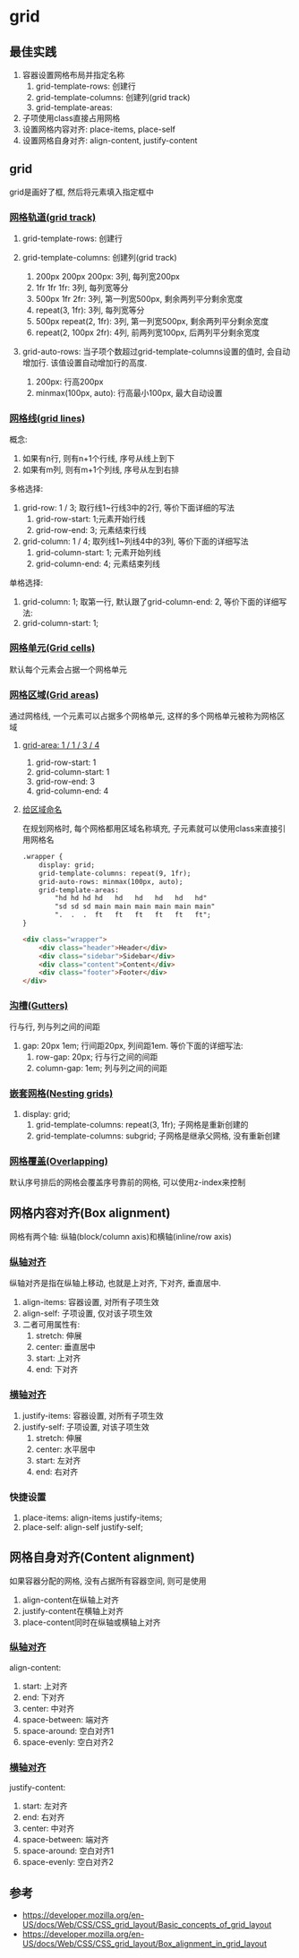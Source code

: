 # grid
## 最佳实践


1. 容器设置网格布局并指定名称
    1. grid-template-rows: 创建行
    2. grid-template-columns: 创建列(grid track)
    3. grid-template-areas: 
2. 子项使用class直接占用网格
3. 设置网格内容对齐: place-items, place-self
4. 设置网格自身对齐: align-content, justify-content

## grid
grid是画好了框, 然后将元素填入指定框中
### [网格轨道(grid track)](https://developer.mozilla.org/en-US/docs/Web/CSS/CSS_grid_layout/Basic_concepts_of_grid_layout#grid_tracks)
1. grid-template-rows: 创建行
1. grid-template-columns: 创建列(grid track)
    1. 200px 200px 200px: 3列, 每列宽200px
    2. 1fr 1fr 1fr: 3列, 每列宽等分
    3. 500px 1fr 2fr: 3列, 第一列宽500px, 剩余两列平分剩余宽度
    4. repeat(3, 1fr): 3列, 每列宽等分
    5. 500px repeat(2, 1fr): 3列, 第一列宽500px, 剩余两列平分剩余宽度
    6. repeat(2, 100px 2fr): 4列, 前两列宽100px, 后两列平分剩余宽度

2. grid-auto-rows: 当子项个数超过grid-template-columns设置的值时, 会自动增加行. 该值设置自动增加行的高度.
    1. 200px: 行高200px
    2. minmax(100px, auto): 行高最小100px, 最大自动设置

### [网格线(grid lines)](https://developer.mozilla.org/en-US/docs/Web/CSS/CSS_grid_layout/Basic_concepts_of_grid_layout#grid_lines)
概念:
1. 如果有n行, 则有n+1个行线, 序号从线上到下
2. 如果有m列, 则有m+1个列线, 序号从左到右排

多格选择:

1. grid-row: 1 / 3; 取行线1~行线3中的2行, 等价下面详细的写法
    1. grid-row-start: 1;元素开始行线
    2. grid-row-end: 3; 元素结束行线
2. grid-column: 1 / 4; 取列线1~列线4中的3列, 等价下面的详细写法
    1. grid-column-start: 1; 元素开始列线
    2. grid-column-end: 4; 元素结束列线


单格选择:
1. grid-column: 1; 取第一行, 默认跟了grid-column-end: 2, 等价下面的详细写法:
2. grid-column-start: 1;

### [网格单元(Grid cells)](https://developer.mozilla.org/en-US/docs/Web/CSS/CSS_grid_layout/Basic_concepts_of_grid_layout#grid_cells)
默认每个元素会占据一个网格单元

### [网格区域(Grid areas)](https://developer.mozilla.org/en-US/docs/Web/CSS/CSS_grid_layout/Basic_concepts_of_grid_layout#grid_areas)
通过网格线, 一个元素可以占据多个网格单元, 这样的多个网格单元被称为网格区域

1. [grid-area: 1 / 1 / 3 / 4](https://developer.mozilla.org/en-US/docs/Web/CSS/CSS_grid_layout/Grid_layout_using_line-based_placement)
    1. grid-row-start: 1
    2. grid-column-start: 1
    3. grid-row-end: 3
    4. grid-column-end: 4


2. [给区域命名](https://developer.mozilla.org/en-US/docs/Web/CSS/CSS_grid_layout/Grid_template_areas)

    在规划网格时, 每个网格都用区域名称填充, 子元素就可以使用class来直接引用网格名

    ```html
    .wrapper {
        display: grid;
        grid-template-columns: repeat(9, 1fr);
        grid-auto-rows: minmax(100px, auto);
        grid-template-areas:
            "hd hd hd hd   hd   hd   hd   hd   hd"
            "sd sd sd main main main main main main"
            ".  .  .  ft   ft   ft   ft   ft   ft";
    }

    <div class="wrapper">
        <div class="header">Header</div>
        <div class="sidebar">Sidebar</div>
        <div class="content">Content</div>
        <div class="footer">Footer</div>
    </div>
    ```


### [沟槽(Gutters)](https://developer.mozilla.org/en-US/docs/Web/CSS/CSS_grid_layout/Basic_concepts_of_grid_layout#gutters)
行与行, 列与列之间的间距

1. gap: 20px 1em; 行间距20px, 列间距1em. 等价下面的详细写法:
    1. row-gap: 20px; 行与行之间的间距
    2. column-gap: 1em; 列与列之间的间距

### [嵌套网格(Nesting grids)](https://developer.mozilla.org/en-US/docs/Web/CSS/CSS_grid_layout/Basic_concepts_of_grid_layout#nesting_grids)

1. display: grid;
    1. grid-template-columns: repeat(3, 1fr); 子网格是重新创建的
    2. grid-template-columns: subgrid; 子网格是继承父网格, 没有重新创建

### [网格覆盖(Overlapping)](https://developer.mozilla.org/en-US/docs/Web/CSS/CSS_grid_layout/Basic_concepts_of_grid_layout#layering_items_with_z-index)

默认序号排后的网格会覆盖序号靠前的网格, 可以使用z-index来控制



## 网格内容对齐(Box alignment)
网格有两个轴: 纵轴(block/column axis)和横轴(inline/row axis)

### [纵轴对齐](https://developer.mozilla.org/en-US/docs/Web/CSS/CSS_grid_layout/Box_alignment_in_grid_layout#aligning_items_on_the_block_axis)

纵轴对齐是指在纵轴上移动, 也就是上对齐, 下对齐, 垂直居中.

1. align-items: 容器设置, 对所有子项生效
2. align-self: 子项设置, 仅对该子项生效
3. 二者可用属性有:
    1. stretch: 伸展
    2. center: 垂直居中
    3. start: 上对齐
    4. end: 下对齐

### [横轴对齐](https://developer.mozilla.org/en-US/docs/Web/CSS/CSS_grid_layout/Box_alignment_in_grid_layout#justifying_items_on_the_inline_axis)

1. justify-items: 容器设置, 对所有子项生效
2. justify-self: 子项设置, 对该子项生效
    1. stretch: 伸展
    2. center: 水平居中
    3. start: 左对齐
    4. end: 右对齐


### 快捷设置


1. place-items: align-items justify-items;
2. place-self: align-self justify-self;



## 网格自身对齐(Content alignment)
如果容器分配的网格, 没有占据所有容器空间, 则可是使用
1. align-content在纵轴上对齐
2. justify-content在横轴上对齐
3. place-content同时在纵轴或横轴上对齐

### [纵轴对齐](https://developer.mozilla.org/en-US/docs/Web/CSS/CSS_grid_layout/Box_alignment_in_grid_layout#aligning_the_grid_tracks_on_the_block_axis)

align-content:
1. start: 上对齐
2. end: 下对齐
3. center: 中对齐
4. space-between: 端对齐
5. space-around: 空白对齐1
6. space-evenly: 空白对齐2


### [横轴对齐](https://developer.mozilla.org/en-US/docs/Web/CSS/CSS_grid_layout/Box_alignment_in_grid_layout#justifying_the_grid_tracks_on_the_inline_axis)

justify-content:
1. start: 左对齐
2. end: 右对齐
3. center: 中对齐
4. space-between: 端对齐
5. space-around: 空白对齐1
6. space-evenly: 空白对齐2



## 参考
- https://developer.mozilla.org/en-US/docs/Web/CSS/CSS_grid_layout/Basic_concepts_of_grid_layout
- https://developer.mozilla.org/en-US/docs/Web/CSS/CSS_grid_layout/Box_alignment_in_grid_layout
